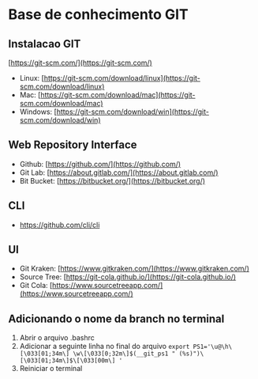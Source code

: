 # Base de conhecimento GIT

## Instalacao GIT

[https://git-scm.com/](https://git-scm.com/)

* Linux: [https://git-scm.com/download/linux](https://git-scm.com/download/linux)  
* Mac: [https://git-scm.com/download/mac](https://git-scm.com/download/mac)  
* Windows: [https://git-scm.com/download/win](https://git-scm.com/download/win)  

## Web Repository Interface
* Github: [https://github.com/](https://github.com/)  
* Git Lab: [https://about.gitlab.com/](https://about.gitlab.com/)  
* Bit Bucket: [https://bitbucket.org/](https://bitbucket.org/)  

## CLI
* https://github.com/cli/cli  

## UI
* Git Kraken: [https://www.gitkraken.com/](https://www.gitkraken.com/)  
* Source Tree: [https://git-cola.github.io/](https://git-cola.github.io/)  
* Git Cola: [https://www.sourcetreeapp.com/](https://www.sourcetreeapp.com/)  

 ## Adicionando o nome da branch no terminal
1. Abrir o arquivo .bashrc
2. Adicionar a seguinte linha no final do arquivo 
`export PS1='\u@\h\[\033[01;34m\] \w\[\033[0;32m\]$(__git_ps1 " (%s)")\[\033[01;34m\]$\[\033[00m\] '`  
3. Reiniciar o terminal